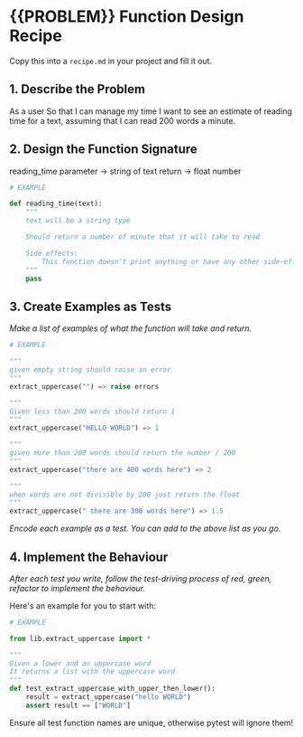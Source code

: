 # {{PROBLEM}} Function Design Recipe

Copy this into a `recipe.md` in your project and fill it out.

## 1. Describe the Problem

As a user
So that I can manage my time
I want to see an estimate of reading time for a text, assuming that I can read 200 words a minute.

## 2. Design the Function Signature

reading_time
parameter -> string of text
return -> float number


```python
# EXAMPLE

def reading_time(text):
    """
    text will be a string type

    Should return a number of minute that it will take to read 

    Side effects:
        This function doesn't print anything or have any other side-effects
    """
    pass 
```

## 3. Create Examples as Tests

_Make a list of examples of what the function will take and return._

```python
# EXAMPLE

"""
given empty string should raise an error
"""
extract_uppercase("") => raise errors

"""
Given less than 200 words should return 1 
"""
extract_uppercase("HELLO WORLD") => 1

"""
given more than 200 words should return the number / 200
"""
extract_uppercase("there are 400 words here") => 2 

"""
when words are not divisible by 200 just return the float
"""
extract_uppercase(" there are 300 words here") => 1.5

```

_Encode each example as a test. You can add to the above list as you go._

## 4. Implement the Behaviour

_After each test you write, follow the test-driving process of red, green, refactor to implement the behaviour._

Here's an example for you to start with:

```python
# EXAMPLE

from lib.extract_uppercase import *

"""
Given a lower and an uppercase word
It returns a list with the uppercase word
"""
def test_extract_uppercase_with_upper_then_lower():
    result = extract_uppercase("hello WORLD")
    assert result == ["WORLD"]
```

Ensure all test function names are unique, otherwise pytest will ignore them!
